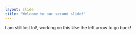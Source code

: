 ```yaml
---
layout: slide
title: "Welcome to our second slide!"
---
```

I am still lost lol!, working on this
Use the left arrow to go back!

